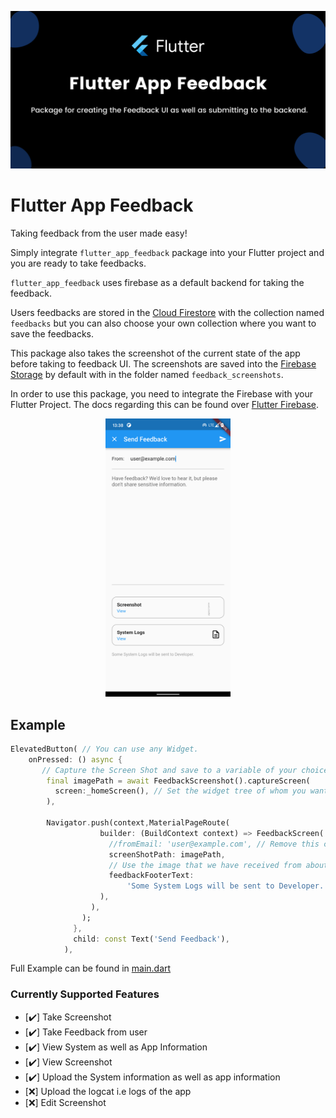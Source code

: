 ![Flutter Feedback Banner](./assets/flutter_app_feedback_banner.svg)

# Flutter App Feedback

Taking feedback from the user made easy!

Simply integrate `flutter_app_feedback` package into your Flutter project and you are ready to take feedbacks.

`flutter_app_feedback` uses firebase as a default backend for taking the feedback.

Users feedbacks are stored in the [Cloud Firestore](https://firebase.google.com/docs/firestore) with the collection named `feedbacks` but you can also choose your own collection where you want to save the feedbacks.

This package also takes the screenshot of the current state of the app before taking to feedback UI. The screenshots are saved into the [Firebase Storage](https://firebase.google.com/docs/storage) by default with in the folder named `feedback_screenshots`.

In order to use this package, you need to integrate the Firebase with your Flutter Project. The docs regarding this can be found over [Flutter Firebase](https://firebase.flutter.dev).

<center>
<img src="./assets/feedback_screen.png" width="200">
</center>

## Example

```dart
ElevatedButton( // You can use any Widget.
    onPressed: () async {
       // Capture the Screen Shot and save to a variable of your choice.
        final imagePath = await FeedbackScreenshot().captureScreen(
          screen:_homeScreen(), // Set the widget tree of whom you want to take screen shot before navigation to the FeedbackScreen
        ),

        Navigator.push(context,MaterialPageRoute(
                    builder: (BuildContext context) => FeedbackScreen(
                      //fromEmail: 'user@example.com', // Remove this comment if you need to set a default email in From field.
                      screenShotPath: imagePath,
                      // Use the image that we have received from about function.
                      feedbackFooterText:
                          'Some System Logs will be sent to Developer.', // This text is shown at the bottom of the Feedback Screen which describes how you will use the information.
                    ),
                  ),
                );
              },
              child: const Text('Send Feedback'),
            ),
```

Full Example can be found in [main.dart](./example/lib/main.dart)

### Currently Supported Features

- [✔️] Take Screenshot 
- [✔️] Take Feedback from user 
- [✔️] View System as well as App Information 
- [✔️] View Screenshot 
- [✔️] Upload the System information as well as app information 
- [❌] Upload the logcat i.e logs of the app  
- [❌] Edit Screenshot  
